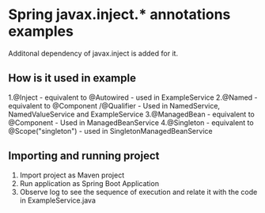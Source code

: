 # Spring javax.inject.* annotations examples

Additonal dependency of javax.inject is added for it.

## How is it used in example

1.@Inject - equivalent to @Autowired - used in ExampleService
2.@Named - equivalent to @Component /@Qualifier - Used in NamedService, NamedValueService and ExampleService
3.@ManagedBean - equivalent to @Component - Used in ManagedBeanService
4.@Singleton - equivalent to @Scope("singleton") - used in SingletonManagedBeanService

## Importing and running project

1. Import project as Maven project
2. Run application as Spring Boot Application
3. Observe log to see the sequence of execution and relate it with the code in ExampleService.java
